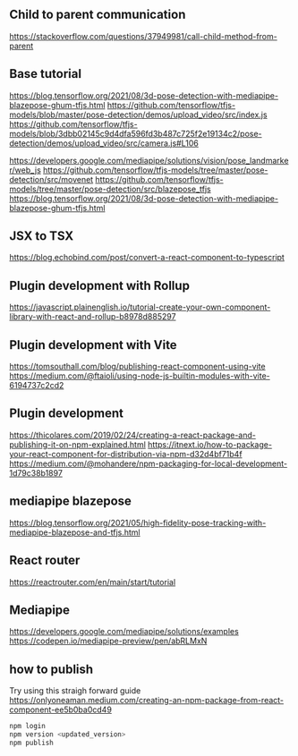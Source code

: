 ## Child to parent communication
https://stackoverflow.com/questions/37949981/call-child-method-from-parent

## Base tutorial
https://blog.tensorflow.org/2021/08/3d-pose-detection-with-mediapipe-blazepose-ghum-tfjs.html
https://github.com/tensorflow/tfjs-models/blob/master/pose-detection/demos/upload_video/src/index.js    
https://github.com/tensorflow/tfjs-models/blob/3dbb02145c9d4dfa596fd3b487c725f2e19134c2/pose-detection/demos/upload_video/src/camera.js#L106


https://developers.google.com/mediapipe/solutions/vision/pose_landmarker/web_js
https://github.com/tensorflow/tfjs-models/tree/master/pose-detection/src/movenet
https://github.com/tensorflow/tfjs-models/tree/master/pose-detection/src/blazepose_tfjs
https://blog.tensorflow.org/2021/08/3d-pose-detection-with-mediapipe-blazepose-ghum-tfjs.html

## JSX to TSX
https://blog.echobind.com/post/convert-a-react-component-to-typescript

## Plugin development with Rollup
https://javascript.plainenglish.io/tutorial-create-your-own-component-library-with-react-and-rollup-b8978d885297

## Plugin development with Vite
https://tomsouthall.com/blog/publishing-react-component-using-vite
https://medium.com/@ftaioli/using-node-js-builtin-modules-with-vite-6194737c2cd2


## Plugin development
https://thicolares.com/2019/02/24/creating-a-react-package-and-publishing-it-on-npm-explained.html
https://itnext.io/how-to-package-your-react-component-for-distribution-via-npm-d32d4bf71b4f
https://medium.com/@mohandere/npm-packaging-for-local-development-1d79c38b1897

## mediapipe blazepose
https://blog.tensorflow.org/2021/05/high-fidelity-pose-tracking-with-mediapipe-blazepose-and-tfjs.html

## React router
https://reactrouter.com/en/main/start/tutorial

## Mediapipe
https://developers.google.com/mediapipe/solutions/examples
https://codepen.io/mediapipe-preview/pen/abRLMxN

## how to publish

Try using this straigh forward guide https://onlyoneaman.medium.com/creating-an-npm-package-from-react-component-ee5b0ba0cd49

```bash
npm login
npm version <updated_version>
npm publish
```
